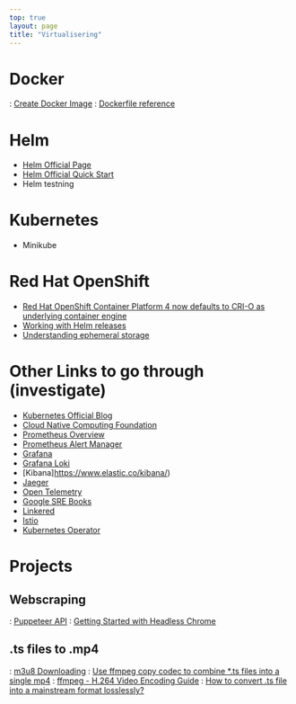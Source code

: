```yaml
---
top: true
layout: page
title: "Virtualisering"
---
```


# Docker

: [Create Docker Image](https://www.sentinelone.com/blog/create-docker-image/)
: [Dockerfile reference](https://docs.docker.com/engine/reference/builder/)

# Helm
* [Helm Official Page](https://helm.sh/)
* [Helm Official Quick Start](https://helm.sh/docs/intro/quickstart/)
* Helm testning

# Kubernetes
* Minikube

# Red Hat OpenShift
* [Red Hat OpenShift Container Platform 4 now defaults to CRI-O as underlying container engine](https://www.redhat.com/en/blog/red-hat-openshift-container-platform-4-now-defaults-cri-o-underlying-container-engine)
* [Working with Helm releases](https://docs.openshift.com/container-platform/4.10/applications/working_with_helm_charts/odc-working-with-helm-releases.html)
* [Understanding ephemeral storage](https://docs.openshift.com/container-platform/4.6/storage/understanding-ephemeral-storage.html)

# Other Links to go through (investigate)
* [Kubernetes Official Blog](https://kubernetes.io/blog/)
* [Cloud Native Computing Foundation](https://www.youtube.com/c/cloudnativefdn)
* [Prometheus Overview](https://prometheus.io/docs/introduction/overview/)
* [Prometheus Alert Manager](https://prometheus.io/docs/alerting/latest/alertmanager/)
* [Grafana](https://grafana.com/)
* [Grafana Loki](https://grafana.com/oss/loki/)
* [Kibana]https://www.elastic.co/kibana/)
* [Jaeger](https://www.jaegertracing.io/)
* [Open Telemetry](https://opentelemetry.io/)
* [Google SRE Books](https://sre.google/books/)
* [Linkered](https://linkerd.io/)
* [Istio](https://istio.io/latest/)
* [Kubernetes Operator](https://kubernetes.io/docs/concepts/extend-kubernetes/operator/)

# Projects

## Webscraping

: [Puppeteer API](https://github.com/puppeteer/puppeteer/blob/main/docs/api.md)
: [Getting Started with Headless Chrome](https://developers.google.com/web/updates/2017/04/headless-chrome)

## .ts files to .mp4
: [m3u8 Downloading](https://gist.github.com/primaryobjects/7423d7982656a31e72542f60d30f9d30)
: [Use ffmpeg copy codec to combine *.ts files into a single mp4](https://superuser.com/questions/692990/use-ffmpeg-copy-codec-to-combine-ts-files-into-a-single-mp4)
: [ffmpeg - H.264 Video Encoding Guide](https://trac.ffmpeg.org/wiki/Encode/H.264)
: [How to convert .ts file into a mainstream format losslessly?](https://askubuntu.com/questions/716424/how-to-convert-ts-file-into-a-mainstream-format-losslessly)



